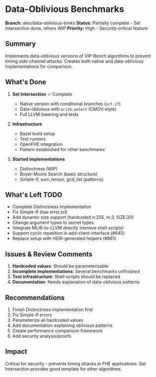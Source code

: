 # Data-Oblivious Benchmarks

**Branch:** alex/data-oblivious-bmks **Status:** Partially complete - Set
Intersection done, others WIP **Priority:** High - Security-critical feature

## Summary

Implements data-oblivious versions of VIP-Bench algorithms to prevent timing
side-channel attacks. Creates both native and data-oblivious implementations for
comparison.

## What's Done

1. **Set Intersection** ✓ Complete

   - Native version with conditional branches (`scf.if`)
   - Data-oblivious with `arith.select` (CMOV-style)
   - Full LLVM lowering and tests

1. **Infrastructure**

   - Bazel build setup
   - Test runners
   - OpenFHE integration
   - Pattern established for other benchmarks

1. **Started implementations**

   - Distinctness (WIP)
   - Boyer-Moore Search (basic structure)
   - Simple-if, sum_tensor, gcd_list (patterns)

## What's Left TODO

- Complete Distinctness implementation
- Fix Simple-If (has error.txt)
- Add dynamic size support (hardcoded n:256, m:3, SIZE:20)
- Change argument types to secret types
- Integrate MLIR-to-LLVM directly (remove shell scripts)
- Support cyclic repetition in add-client-interface (#645)
- Replace setup with HEIR-generated helpers (#661)

## Issues & Review Comments

1. **Hardcoded values**: Should be parameterizable
1. **Incomplete implementations**: Several benchmarks unfinished
1. **Test infrastructure**: Shell scripts should be replaced
1. **Documentation**: Needs explanation of data-oblivious patterns

## Recommendations

1. Finish Distinctness implementation first
1. Fix Simple-If errors
1. Parameterize all hardcoded values
1. Add documentation explaining oblivious patterns
1. Create performance comparison framework
1. Add security analysis/proofs

## Impact

Critical for security - prevents timing attacks in FHE applications. Set
Intersection provides good template for other algorithms.
